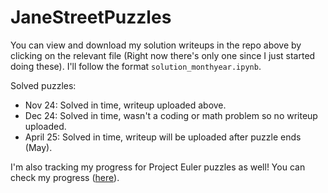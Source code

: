 # JaneStreetPuzzles
You can view and download my solution writeups in the repo above by clicking on the relevant file (Right now there's only one since I just started doing these). I'll follow the format `solution_monthyear.ipynb`.  
  
Solved puzzles:  
- Nov 24: Solved in time, writeup uploaded above.
- Dec 24: Solved in time, wasn't a coding or math problem so no writeup uploaded.
- April 25: Solved in time, writeup will be uploaded after puzzle ends (May).

I'm also tracking my progress for Project Euler puzzles as well! You can check my progress ([here](https://github.com/arnav-42/ProjectEuler)).
